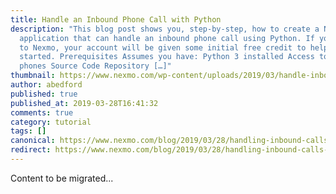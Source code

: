 ```yaml
---
title: Handle an Inbound Phone Call with Python
description: "This blog post shows you, step-by-step, how to create a Nexmo
  application that can handle an inbound phone call using Python. If you are new
  to Nexmo, your account will be given some initial free credit to help get you
  started. Prerequisites Assumes you have: Python 3 installed Access to two
  phones Source Code Repository […]"
thumbnail: https://www.nexmo.com/wp-content/uploads/2019/03/handle-inbound-phone-call.png
author: abedford
published: true
published_at: 2019-03-28T16:41:32
comments: true
category: tutorial
tags: []
canonical: https://www.nexmo.com/blog/2019/03/28/handling-inbound-calls-with-python-dr
redirect: https://www.nexmo.com/blog/2019/03/28/handling-inbound-calls-with-python-dr
---
```

Content to be migrated...